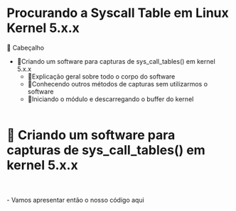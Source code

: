 # Procurando a Syscall Table em Linux Kernel 5.x.x

📁 Cabeçalho

  - 📌Criando um software para capturas de sys_call_tables() em kernel 5.x.x
    - 📌Explicação geral sobre todo o corpo do software
    - 📌Conhecendo outros métodos de capturas sem utilizarmos o software
    - 📌Iniciando o módulo e descarregando o buffer do kernel
<br><br>

<h1>🔮 Criando um software para capturas de sys_call_tables() em kernel 5.x.x </h1>
<br><br>
  - Vamos apresentar então o nosso código aqui
